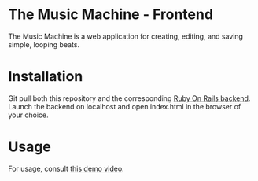 # The Music Machine - Frontend

The Music Machine is a web application for creating, editing, and saving simple, looping beats. 

# Installation

Git pull both this repository and the corresponding [Ruby On Rails backend](https://github.com/chadpalmer2/the-music-machine). Launch the backend on localhost and open index.html in the browser of your choice.

# Usage

For usage, consult [this demo video](https://www.youtube.com/watch?v=leRIVEOUZWE&feature=youtu.be).